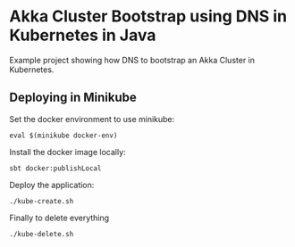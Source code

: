 # Akka Cluster Bootstrap using DNS in Kubernetes in Java

Example project showing how DNS to bootstrap an Akka Cluster in Kubernetes.

## Deploying in Minikube

Set the docker environment to use minikube:

`eval $(minikube docker-env)`

Install the docker image locally:

`sbt docker:publishLocal`

Deploy the application:

`./kube-create.sh`

Finally to delete everything

`./kube-delete.sh`

